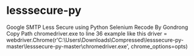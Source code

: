 # lesssecure-py
Google SMTP Less Secure using Python Selenium
Recode By Gondrong
Copy Path chromedriver.exe to line 36
example like this
driver = webdriver.Chrome(r'C:\Users\Downloads\Compressed\lesssecure-py-master\lesssecure-py-master\chromedriver.exe', chrome_options=opts)
